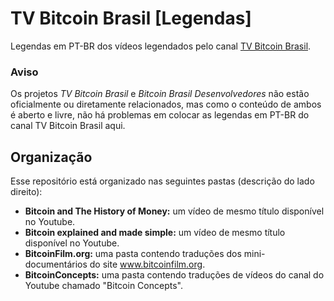 # TV Bitcoin Brasil [Legendas]

Legendas em PT-BR dos vídeos legendados pelo canal [TV Bitcoin Brasil](https://www.youtube.com/user/tvbitcoin). 

### Aviso ###
Os projetos *TV Bitcoin Brasil* e *Bitcoin Brasil Desenvolvedores* não estão oficialmente ou diretamente relacionados, mas como o conteúdo de ambos é aberto e livre, não há problemas em colocar as legendas em PT-BR do canal TV Bitcoin Brasil aqui.

## Organização ##
Esse repositório está organizado nas seguintes pastas (descrição do lado direito):

- **Bitcoin and The History of Money:** um vídeo de mesmo título disponível no Youtube.
- **Bitcoin explained and made simple:** um vídeo de mesmo título disponível no Youtube.
- **BitcoinFilm.org:** uma pasta contendo traduções dos mini-documentários do site www.bitcoinfilm.org.
- **BitcoinConcepts:** uma pasta contendo traduções de vídeos do canal do Youtube chamado "Bitcoin Concepts".
